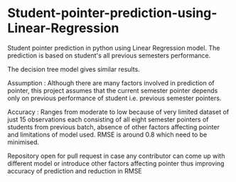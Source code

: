 # Student-pointer-prediction-using-Linear-Regression
Student pointer prediction in python using Linear Regression model. 
The prediction is based on student's all previous semesters performance.

The decision tree model gives similar results.

Assumption : Although there are many factors involved in prediction of pointer, this project assumes that the current semester pointer depends only on previous performance of student i.e. previous semester pointers.

Accuracy : Ranges from moderate to low because of very limited dataset of just 15 observations each consisting of all eight semester pointers of students from previous batch, absence of other factors affecting pointer and limitations of model used.
RMSE is around 0.8 which need to be minimised.

Repository open for pull request in case any contributor can come up with different model or introduce other factors affecting pointer thus improving accuracy of prediction and reduction in RMSE
